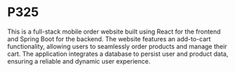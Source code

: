 # P325
This is a full-stack mobile order website built using React for the frontend and Spring Boot for the backend. The website features an add-to-cart functionality, allowing users to seamlessly order products and manage their cart.  The application integrates a database to persist user and product data, ensuring a reliable and dynamic user experience.
